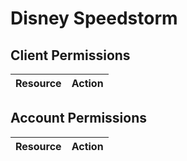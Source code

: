 # Disney Speedstorm


## Client Permissions
| Resource | Action |
| -------- | ------ |

## Account Permissions
| Resource | Action |
| -------- | ------ |


